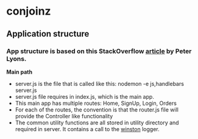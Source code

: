 # conjoinz

## Application structure

### App structure is based on this StackOverflow [article](http://stackoverflow.com/questions/5778245/expressjs-how-to-structure-an-application) by Peter Lyons. 
**Main path**
- server.js is the file that is called like this: nodemon -e js,handlebars server.js
- server.js file requires in index.js, which is the main app.
- This main app has multiple routes: Home, SignUp, Login, Orders
- For each of the routes, the convention is that the router.js file will provide the Controller like functionality
- The common utility functions are all stored in utility directory and required in server. It contains a call to the [winston](https://github.com/winstonjs/winston) logger.

